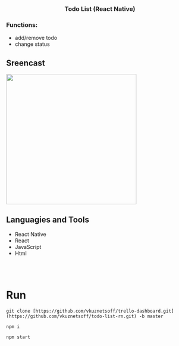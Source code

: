 <h3 align="center"> Todo List (React Native) </h3>

### Functions:
- add/remove todo
- change status

## Sreencast
<img src='https://s1.hostingkartinok.com/uploads/images/2022/09/55a773e198f6399dbfc3dfa3818a3d07.jpg' width="350">


## Languagies and Tools
- React Native
- React
- JavaScript
- Html




<br />
<br />


# Run

```
git clone [https://github.com/vkuznetsoff/trello-dashboard.git](https://github.com/vkuznetsoff/todo-list-rn.git) -b master

npm i

npm start
```




